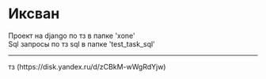 # Иксван
Проект на django по тз в папке 'xone'<br>
Sql запросы по тз sql в папке 'test_task_sql'
<hr>
тз (https://disk.yandex.ru/d/zCBkM-wWgRdYjw)

